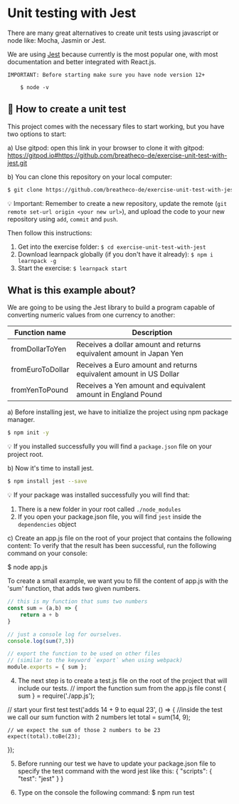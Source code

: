 # Unit testing with Jest

There are many great alternatives to create unit tests using javascript or node like: Mocha, Jasmin or Jest.

We are using [Jest](https://jestjs.io/) because currently is the most popular one, with most documentation and better integrated with React.js.

```
IMPORTANT: Before starting make sure you have node version 12+

	$ node -v

```

## 🌱  How to create a unit test

This project comes with the necessary files to start working, but you have two options to start:

a) Use gitpod: open this link in your browser to clone it with gitpod: https://gitpod.io#https://github.com/breatheco-de/exercise-unit-test-with-jest.git

b) You can clone this repository on your local computer:
```sh
$ git clone https://github.com/breatheco-de/exercise-unit-test-with-jest.git
```
💡 Important: Remember to create a new repository, update the remote (`git remote set-url origin <your new url>`), and upload the code to your new repository using `add`, `commit` and `push`.

Then follow this instructions:

1. Get into the exercise folder: `$ cd exercise-unit-test-with-jest`
2. Download learnpack globally (if you don't have it already): `$ npm i learnpack -g`
3. Start the exercise: `$ learnpack start`

## What is this example about?

We are going to be using the Jest library to build a program capable of converting numeric values from one currency to another:

| Function name     | Description                                                           |
| ----------------- | --------------------------------------------------------------------- |
| fromDollarToYen   | Receives a dollar amount and returns equivalent amount in Japan Yen   |
| fromEuroToDollar  | Receives a Euro amount and returns equivalent amount in US Dollar     |
| fromYenToPound    | Receives a Yen amount and equivalent amount in England Pound          |



a) Before installing jest, we have to initialize the project using npm package manager.

```sh
$ npm init -y
```
💡 If you installed successfully you will find a `package.json` file on your project root.


b) Now it's time to install jest.

```sh
$ npm install jest --save
```
💡 If your package was installed successfully you will find that:

1. There is a new folder in your root called `./node_modules`
2. If you open your package.json file, you will find `jest` inside the `dependencies` object

c) Create an app.js file on the root of your project that contains the following content:
To verify that the result has been successful, run the following command on your console:

$ node app.js

To create a small example, we want you to fill the content of app.js with the 'sum' function, that adds two given numbers.
```js
// this is my function that sums two numbers
const sum = (a,b) => {
    return a + b
}

// just a console log for ourselves.
console.log(sum(7,3))

// export the function to be used on other files
// (similar to the keyword `export` when using webpack)
module.exports = { sum };
```
4. The next step is to create a test.js file on the root of the project that will include our tests.
// import the function sum from the app.js file
const { sum } = require('./app.js');

// start your first test
test('adds 14 + 9 to equal 23', () => {
    //inside the test we call our sum function with 2 numbers
    let total = sum(14, 9);

    // we expect the sum of those 2 numbers to be 23
    expect(total).toBe(23);
});

5. Before running our test we have to update your package.json file to specify the test command with the word jest like this:
{
  "scripts": {
    "test": "jest"
  }
}

6. Type on the console the following command:
$ npm run test
